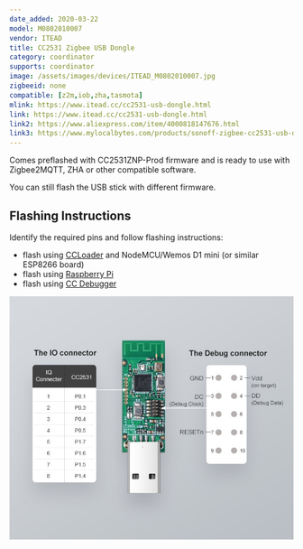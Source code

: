 ```yaml
---
date_added: 2020-03-22
model: M0802010007
vendor: ITEAD
title: CC2531 Zigbee USB Dongle
category: coordinator
supports: coordinator
image: /assets/images/devices/ITEAD_M0802010007.jpg
zigbeeid: none
compatible: [z2m,iob,zha,tasmota]
mlink: https://www.itead.cc/cc2531-usb-dongle.html
link: https://www.itead.cc/cc2531-usb-dongle.html
link2: https://www.aliexpress.com/item/4000818147676.html
link3: https://www.mylocalbytes.com/products/sonoff-zigbee-cc2531-usb-dongle
---
```

Comes preflashed with CC2531ZNP-Prod firmware and is ready to use with Zigbee2MQTT, ZHA or other compatible software.

You can still flash the USB stick with different firmware.

## Flashing Instructions
Identify the required pins and follow flashing instructions:
- flash using [CCLoader](/flashing_ccloader.html) and NodeMCU/Wemos D1 mini (or similar ESP8266 board)
- flash using [Raspberry Pi](http://www.marrold.co.uk/2019/12/flashing-cc2530-cc2591-zigbee-module.html)
- flash using [CC Debugger](https://www.zigbee2mqtt.io/information/flashing_the_cc2531.html) 

![Pinout](/assets/images/devices/cc2531usb_pinout.jpg)
